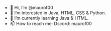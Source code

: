 - 👋 Hi, I’m @maurof00
- 👀 I’m interested in Java, HTML, CSS & Python.
- 🌱 I’m currently learning Java & HTML.
- 📫 How to reach me: Dscord: maurof00
